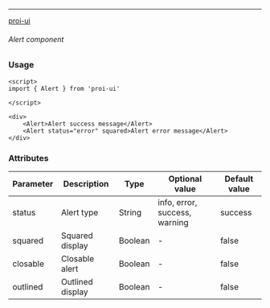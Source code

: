 ---
[proi-ui](https://github.com/specialdoom/proi-ui)

###### Alert component

### Usage

```sveltehtml
<script>
import { Alert } from 'proi-ui'

</script>

<div>
    <Alert>Alert success message</Alert>
    <Alert status="error" squared>Alert error message</Alert>
</div>
```

### Attributes
| Parameter | Description | Type | Optional value | Default value |
| --- | --- | --- | --- | --- |
| status | Alert type | String | info, error, success, warning | success |
| squared | Squared display | Boolean | - | false |
| closable | Closable alert | Boolean | - | false |
| outlined | Outlined display | Boolean | - | false |
